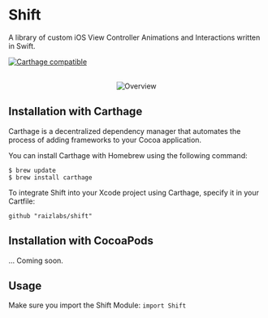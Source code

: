 # Shift
A library of custom iOS View Controller Animations and Interactions written in Swift.

[![Carthage compatible](https://img.shields.io/badge/Carthage-compatible-4BC51D.svg?style=flat)](https://github.com/raizlabs/shifter)

<p align="center" >
<br/>
<img src="https://raw.github.com/raizlabs/shift/master/SplitTransition.gif" alt="Overview" />
<br/>
</p>

## Installation with Carthage

Carthage is a decentralized dependency manager that automates the process of adding frameworks to your Cocoa application.

You can install Carthage with Homebrew using the following command:

```
$ brew update
$ brew install carthage
```

To integrate Shift into your Xcode project using Carthage, specify it in your Cartfile:

`github "raizlabs/shift"`

## Installation with CocoaPods

... Coming soon.

## Usage

Make sure you import the Shift Module: `import Shift`

